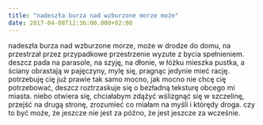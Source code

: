 ```yaml
---
title: "nadeszła burza nad wzburzone morze może"
date: 2017-04-08T12:36:00.000+02:00
---
```

nadeszła burza nad wzburzone morze, może w drodze do domu, na przestrzał przez przypadkowe przestrzenie wyzute z bycia spełnieniem. deszcz pada na parasole, na szyję, na dłonie, w łóżku mieszka pustka, a ściany obrastają w pajęczyny, mylę się, pragnąc jedynie mieć rację. potrzebuję cię już prawie tak samo mocno, jak mocno nie chcę cię potrzebować, deszcz roztrzaskuje się o bezładną teksturę obcego mi miasta. niebo otwiera się, chciałabym zdążyć wślizgnąć się w szczelinę, przejść na drugą stronę, zrozumieć co miałam na myśli i którędy droga. czy to być może, że jeszcze nie jest za późno, że jest jeszcze za wcześnie.
